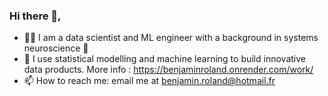 ### Hi there 👋,


- :man_technologist: I am a data scientist and ML engineer with a background in systems neuroscience :brain:
- :art: I use statistical modelling and machine learning to build innovative data products. More info : https://benjaminroland.onrender.com/work/
- 📫 How to reach me: email me at benjamin.roland@hotmail.fr

<!--
**Parici75/parici75** is a ✨ _special_ ✨ repository because its `README.md` (this file) appears on your GitHub profile.

Here are some ideas to get you started:

- 🔭 I’m currently working on ...
- 🌱 I’m currently learning ...
- 👯 I’m looking to collaborate on ...
- 🤔 I’m looking for help with ...
- 💬 Ask me about ...
- 📫 How to reach me: ...
- 😄 Pronouns: ...
- ⚡ Fun fact: ...
-->
